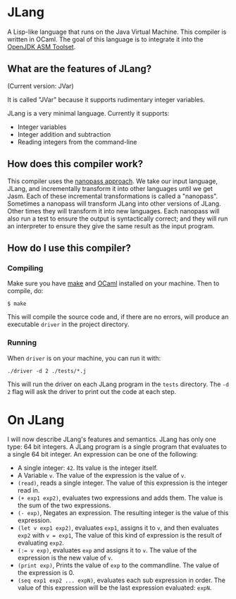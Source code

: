 # JLang
A Lisp-like language that runs on the Java Virtual Machine.
This compiler is written in OCaml. The goal of this language
is to integrate it into the [OpenJDK ASM Toolset](https://github.com/openjdk/asmtools).

## What are the features of JLang?
(Current version: JVar)

It is called "JVar" because it supports rudimentary integer variables.

JLang is a very minimal language. Currently it supports:
* Integer variables
* Integer addition and subtraction
* Reading integers from the command-line


## How does this compiler work?
This compiler uses the [nanopass approach](https://github.com/IUCompilerCourse/Essentials-of-Compilation).
We take our input language, JLang, and incrementally transform it into
other languages until we get Jasm. Each of these incremental transformations
is called a "nanopass". Sometimes a nanopass will transform JLang into other
versions of JLang. Other times they will transform it into new languages.
Each nanopass will also run a test to ensure the output is syntactically
correct; and they will run an interpreter to ensure they give the same result
as the input program.

## How do I use this compiler?

### Compiling
Make sure you have [make](https://linux.die.net/man/1/make) and
[OCaml](https://ocaml.org/) installed on your machine. Then to compile,
do:

`$ make`

This will compile the source code and, if there are no errors, will produce
an executable `driver` in the project directory.

### Running
When `driver` is on your machine, you can run it with:

`./driver -d 2 ./tests/*.j`

This will run the driver on each JLang program in the `tests` directory.
The `-d 2` flag will ask the driver to print out the code at each step.

# On JLang
I will now describe JLang's features and semantics.
JLang has only one type: 64 bit integers. A JLang program is a single program
that evaluates to a single 64 bit integer. An expression can be one
of the following:

* A single integer: `42`. Its value is the integer itself.
* A Variable `v`. The value of the expression is the value of `v`.
* `(read)`, reads a single integer. The value of this expression is the integer read in.
* `(+ exp1 exp2)`, evaluates two expressions and adds them. The value is the sum of
  the two expressions.
* `(- exp)`, Negates an expression. The resulting integer is the value of this expression.
* `(let v exp1 exp2)`, evaluates `exp1`, assigns it to `v`, and then evaluates `exp2` with
  `v = exp1`, The value of this kind of expression is the result of evaluating `exp2`.
* `(:= v exp)`, evaluates `exp` and assigns it to `v`. The value of the expression is
  the new value of `v`.
* `(print exp)`, Prints the value of `exp` to the commandline. The value of the expression
  is 0.
* `(seq exp1 exp2 ... expN)`, evaluates each sub expression in order. The value of this expression
  will be the last expression evaluated: `expN`.
